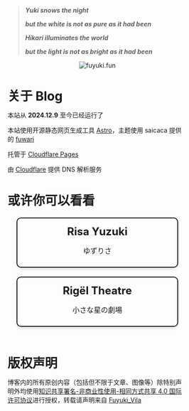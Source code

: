 > ***Yuki snows the night***
>
> ***but the white is not as pure as it had been***
>
> ***Hikari illuminates the world***
>
> ***but the light is not as bright as it had been***

<center><img src="https://count.getloli.com/@fuyuki.fun?theme=booru-lewd" alt="fuyuki.fun" /></center>

# 关于 Blog

本站从 <a style="font-weight: bold;">2024.12.9</a> 至今已经运行了 <a id="htmer_time" style="font-weight: bold;"></a>

本站使用开源静态网页生成工具 [Astro](https://astro.build/)，主题使用 saicaca 提供的 [fuwari](https://github.com/saicaca/fuwari)

托管于 [Cloudflare Pages](https://pages.cloudflare.com/)

由 [Cloudflare](https://www.cloudflare.com/) 提供 DNS 解析服务

# 或许你可以看看
<div class="card-container">
    <a href="https://www.yuzu-risa.com/" class="card-link" target="_blank">
            <div class="card">
                <h3 class="card-title">Risa Yuzuki</h3>
                <p class="card-description">ゆずりさ</p>
            </div>
    </a>
    <a href="https://www.rigeltheatre.com/" class="card-link" target="_blank">
            <div class="card">
                <h3 class="card-title">Rigël Theatre</h3>
                <p class="card-description">小さな星の劇場</p>
            </div>
    </a>
</div>

# 版权声明

博客内的所有原创内容（包括但不限于文章、图像等）除特别声明外均使用[知识共享署名-非商业性使用-相同方式共享 4.0 国际许可协议](https://creativecommons.org/licenses/by-nc-sa/4.0/legalcode.zh-hans)进行授权，转载请声明来自 [Fuyuki_Vila](https://fuyuki.fun/)

<style>
    /* 全局样式重置 */
    * {
        margin: 0;
        padding: 0;
        box-sizing: border-box;
    }

    /* 卡片容器样式 */
    .card-container {
        display: flex; /* 使用Flexbox布局 */
        justify-content: space-between; /* 卡片之间均匀分布 */
        gap: 1.25rem; /* 设置卡片之间的间距 */
        flex-wrap: wrap; /* 当屏幕宽度不足时自动换行 */
        max-width: 62.5rem; /* 设置最大宽度 */
        margin: 0 auto; /* 居中对齐 */
        padding: 1.25rem; /* 添加一些外边距 */
    }

    /* 卡片链接样式 */
    .card-link {
        text-decoration: none; /* 去掉下划线 */
        color: inherit; /* 继承文字颜色 */
        display: block; /* 让链接块状化 */
        flex: 1 1 calc(33.33% - 2.5rem); /* 每个卡片占据约三分之一的宽度，减去间距 */
        min-width: 18rem; /* 设置最小宽度，防止卡片过窄 */
    }

    /* 卡片样式 */
    .card {
        width: 100%; /* 卡片宽度占满父容器 */
        padding: 0.9375rem; /* 内边距保持紧凑 */
        border: 0.125rem solid;
        border-radius: 0.625rem;
        box-shadow: 0 0.25rem 0.375rem rgba(0, 0, 0, 0.1);
        text-align: center;
        transition: transform 0.3s ease, box-shadow 0.3s ease; /* 添加交互效果 */
    }

    /* 标题样式 */
    .card-title {
        font-size: 1.5rem;
        color: inherit;
        margin-top: 0;
        margin-bottom: 0.5rem;
    }

    /* 描述文本样式 */
    .card-description {
        font-size: 1rem;
        margin-bottom: 0.625rem;
    }

    /* 鼠标悬停时的交互效果 */
    .card-link:hover .card {
        transform: translateY(-0.3125rem); /* 向上移动 */
        box-shadow: 0 0.375rem 0.625rem rgba(0, 0, 0, 0.2); /* 加深阴影 */
    }
</style>
